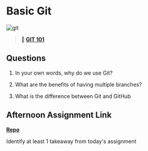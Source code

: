 # Basic Git

![git](https://git-scm.com/images/branching-illustration@2x.png)

> **📖 [GIT 101](https://codeworksacademy.com/fs-student-guide/resources/wk1/01-GIT)**

## Questions

1. In your own words, why do we use Git?

2. What are the benefits of having multiple branches?

3. What is the difference between Git and GitHub

## Afternoon Assignment Link

**[Repo](https://github.com/calvinthurst/fs-journal)**

Identify at least 1 takeaway from today's assignment
